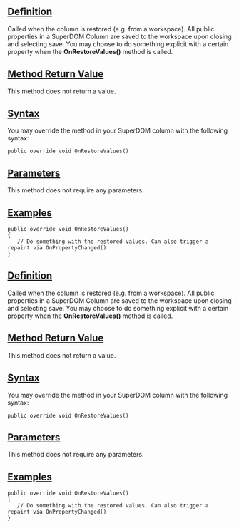 ## [Definition](https://developer.ninjatrader.com/docs/desktop/onrestorevalues\#definition)

Called when the column is restored (e.g. from a workspace). All public properties in a SuperDOM Column are saved to the workspace upon closing and selecting save. You may choose to do something explicit with a certain property when the **OnRestoreValues()** method is called.

## [Method Return Value](https://developer.ninjatrader.com/docs/desktop/onrestorevalues\#method-return-value)

This method does not return a value.

## [Syntax](https://developer.ninjatrader.com/docs/desktop/onrestorevalues\#syntax)

You may override the method in your SuperDOM column with the following syntax:

`public override void OnRestoreValues()`

## [Parameters](https://developer.ninjatrader.com/docs/desktop/onrestorevalues\#parameters)

This method does not require any parameters.

## [Examples](https://developer.ninjatrader.com/docs/desktop/onrestorevalues\#examples)

```jsx-150469391 csharp
public override void OnRestoreValues()
{
   // Do something with the restored values. Can also trigger a repaint via OnPropertyChanged()
}

```

## [Definition](https://developer.ninjatrader.com/docs/desktop/onrestorevalues\#definition)

Called when the column is restored (e.g. from a workspace). All public properties in a SuperDOM Column are saved to the workspace upon closing and selecting save. You may choose to do something explicit with a certain property when the **OnRestoreValues()** method is called.

## [Method Return Value](https://developer.ninjatrader.com/docs/desktop/onrestorevalues\#method-return-value)

This method does not return a value.

## [Syntax](https://developer.ninjatrader.com/docs/desktop/onrestorevalues\#syntax)

You may override the method in your SuperDOM column with the following syntax:

`public override void OnRestoreValues()`

## [Parameters](https://developer.ninjatrader.com/docs/desktop/onrestorevalues\#parameters)

This method does not require any parameters.

## [Examples](https://developer.ninjatrader.com/docs/desktop/onrestorevalues\#examples)

```jsx-150469391 csharp
public override void OnRestoreValues()
{
   // Do something with the restored values. Can also trigger a repaint via OnPropertyChanged()
}

```